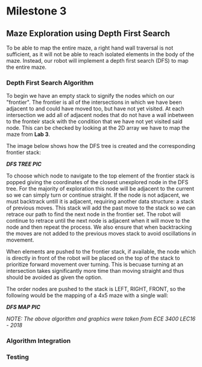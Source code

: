 # Milestone 3

## Maze Exploration using Depth First Search

To be able to map the entire maze, a right hand wall traversal is not sufficient, as it will not be able to reach isolated elements in the body of the maze. Instead, our robot will implement a depth first search (DFS) to map the entire maze.

### Depth First Search Algorithm
To begin we have an empty stack to signify the nodes which on our "frontier". The frontier is all of the intersections in which we have been adjacent to and could have moved too, but have not yet visited. At each intersection we add all of adjacent nodes that do not have a wall inbetween to the fronteir stack with the condition that we have not yet visited said node. This can be checked by looking at the 2D array we have to map the maze from **Lab 3**.

The image below shows how the DFS tree is created and the corresponding frontier stack:
  
  ***DFS TREE PIC***

To choose which node to navigate to the top element of the frontier stack is popped giving the coordinates of the closest unexplored node in the DFS tree. For the majority of exploration this node will be adjacent to the current so we can simply turn or continue straight. If the node is not adjacent, we must backtrack untill it is adjacent, requiring another data structure: a stack of previous moves. This stack will add the past move to the stack so we can retrace our path to find the next node in the frontier set. The robot will continue to retrace until the next node is adjacent when it will move to the node and then repeat the process. We also ensure that when backtracking the moves are not added to the previous moves stack to avoid oscillations in movement.

When elements are pushed to the frontier stack, if available, the node which is directly in front of the robot will be placed on the top of the stack to prioritize forward movement over turning. This is becuase turning at an intersection takes significantly more time than moving straight and thus should be avoided as given the option.

The order nodes are pushed to the stack is LEFT, RIGHT, FRONT, so the following would be the mapping of a 4x5 maze with a single wall:

   ***DFS MAP PIC***
   
*NOTE: The above algorithm and graphics were taken from ECE 3400 LEC16 - 2018*

### Algorithm Integration


### Testing
